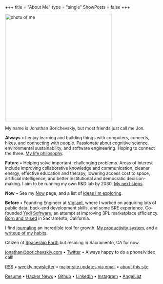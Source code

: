 +++
title = "About Me"
type = "single"
ShowPosts = false
+++

<img src="/profile.png" alt="photo of me" width="350"/>

My name is Jonathan Borichevskiy, but most friends just call me Jon.

**Always** • I enjoy learning and building things with computers, concerts, hikes, and connecting with people. Passionate about cognitive science, environmental sustainability, and software engineering. Hoping to connect the three. [My life philosophy](/posts/up-and-to-where).
 
**Future** • Helping solve important, challenging problems. Areas of interest include improving collaborative knowledge and communication, cleaner energy, effective education and therapy, lowering access cost to space, artificial intelligence, and better institutional and democratic decision-making. I aim to be running my own R&D lab by 2030. [My next steps](/posts/next-steps-2019).

**Now** • See my [Now](/now) page, and a list of [ideas I'm exploring](/ideas).

**Before** • Founding Engineer at [Vigilant](https://vigilant.cc), where I worked on acquiring lots of public data, back-end development skills, and some SRE experience. Co-founded [Yedi Software](https://www.yedi.io/), an attempt at improving 3PL marketplace efficiency. [Born and raised](/posts/on-moving-away) in Sacramento, California. 

I find [journaling](/posts/journaling) an incredible tool for growth. [My productivity system](/posts/concentration-compromise), and a [writeup of my habits](/posts/healthy-living).

Citizen of [Spaceship Earth](https://youtu.be/3ZB2La-oCVI?t=9) but residing in Sacramento, CA for now. 

[jonathan@borichevskiy.com](mailto:jonathan@borichevskiy.com) • [Twitter](https://twitter.com/jborichevskiy) • Always happy to do a phone/video call!

[RSS](https://jborichevskiy.com/posts/index.xml) • [weekly newsletter](https://jborichevskiy.substack.com) • [major site updates via email](https://mailchi.mp/0e81591ed912/jborichevskiy) • [about this site](/about-blog)

[Resume](/borichevskiy_jonathan.pdf) • [Hacker News](https://news.ycombinator.com/user?id=jborichevskiy) • [Github](https://github.com/jborichevskiy) • [LinkedIn](https://www.linkedin.com/in/jborichevskiy/) • [Instagram](https://www.instagram.com/jborichevskiy/) • [AngelList](https://angel.co/jonathanborichevskiy)
